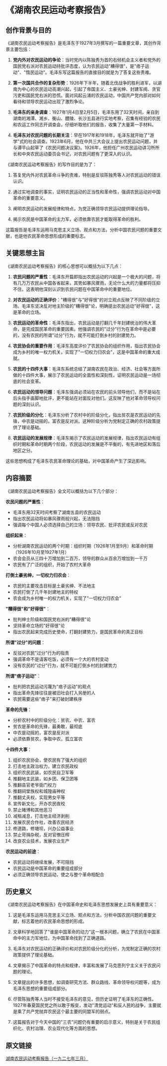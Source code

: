 # 《湖南农民运动考察报告》

## 创作背景与目的

《湖南农民运动考察报告》是毛泽东于1927年3月撰写的一篇重要文章，其创作背景主要包括：

1. **党内外对农民运动的争论**：当时党内以陈独秀为首的右倾机会主义者和党外的国民党右派对农民运动持批评态度，认为农民运动"糟得很"，是"痞子运动"、"惰民运动"。毛泽东写这篇报告的直接目的就是为了答复这些责难。

2. **第一次国共合作的复杂形势**：1926年下半年，随着北伐战争的胜利进军，以湖南为中心的农民运动高潮兴起，引起了帝国主义、土豪劣绅、封建军阀、贪官污吏和国民党右派的恐慌。面对风起云涌的农民运动，中国共产党内部对如何看待和领导农民运动出现了激烈争论。

3. **毛泽东的亲身调查**：1927年1月4日至2月5日，毛泽东用了32天时间，亲自到湖南的湘潭、湘乡、衡山、醴陵、长沙五县进行实地考察，召集有经验的农民和农运工作同志开调查会，仔细听取他们的报告，收集了大量第一手材料。

4. **毛泽东对农民问题的长期关注**：早在1917年和1918年，毛泽东就开始了"游学"式的社会调查。1923年6月，他在中共三大会议上提出农民运动问题，并与谭平山起草了《农民问题决议案》。1926年，他担任广州农民运动讲习所所长和中央农民运动委员会书记，对农民问题有了更深入的认识。

《湖南农民运动考察报告》的写作目的是为了：

1. 答复党内外对农民革命斗争的责难，特别是反驳陈独秀等人对农民运动的错误认识。

2. 通过实地调查的事实，证明农民运动的正当性和革命性，强调农民运动对中国革命的重要意义。

3. 阐明农民运动的发展规律和特点，为党正确领导农民运动提供理论指导。

4. 揭示农民是中国革命的主力军，必须依靠农民才能取得革命的胜利。

这篇报告是毛泽东运用马克思主义立场、观点和方法，分析中国农民问题的重要文献，也是他农民革命思想形成的重要标志。

## 关键思想主旨

《湖南农民运动考察报告》的核心思想可以概括为以下几点：

1. **农民问题的严重性**：毛泽东开篇即指出农民运动的兴起是一个极大的问题，将有几万万农民从中国各省起来，其势如暴风骤雨，无论什么大的力量都将压抑不住。这表明他深刻认识到农民问题在中国革命中的重要地位。

2. **对农民运动的正确评价**："糟得很"与"好得很"的对立观点反映了不同阶级的立场。毛泽东坚决反对地主阶级的"糟得很"论，明确提出农民运动"好得很"，这是革命的立场。

3. **农民运动的革命性**：毛泽东指出，农民运动是打翻几千年封建统治的伟大革命，是完成国民革命的重要因素。他强调农民的"过分"行为在革命中是必要的，没有农民的所谓"过分"行为，就不可能打倒乡村的封建势力。

4. **农民协会的重要作用**：毛泽东高度评价了农民协会的组织作用，指出农民协会成为乡村的唯一权力机关，实现了"一切权力归农会"，这是中国革命的重大成就。

5. **农民的十四件大事**：毛泽东系统总结了湖南农民在政治、经济、社会等方面所做的十四件大事，展示了农民运动的全面性和深刻性，证明农民运动是一场彻底的社会变革。

6. **农民运动的领导问题**：毛泽东强调必须站在农民的前头领导他们，而不是站在后头指手画脚地批评，更不能站在对面反对他们。这反映了他对革命领导权问题的深刻认识。

7. **农民阶级的分化**：毛泽东分析了农村中的阶级分化，指出贫农是农民运动的先锋，中农是动摇的，富农是反对派。这种阶级分析为党制定正确的农村政策提供了理论基础。

8. **农民运动的发展规律**：毛泽东揭示了农民运动的发展规律，指出农民运动有组织时期和革命时期两个阶段，农民运动的发展是不平衡的，有先进地区和落后地区之分。

这些思想构成了毛泽东农民革命理论的基础，对中国革命产生了深远影响。

## 内容摘要

《湖南农民运动考察报告》全文可以概括为以下几个部分：

**农民问题的严重性**：
- 毛泽东用32天时间考察了湖南五县的农民运动
- 指出农民运动将如暴风骤雨般兴起，无法阻挡
- 强调每个中国人必须选择自己的立场：领导农民、批评农民或反对农民

**组织起来**：
- 分析湖南农民运动的两个时期：组织时期（1926年1月至9月）和革命时期（1926年10月至1927年1月）
- 农会会员从三四十万增加到二百万，领导的群众从百余万增加到一千万
- 农民有了广泛的组织，开始了农村大革命

**打倒土豪劣绅，一切权力归农会**：
- 农民的主要攻击目标是土豪劣绅、不法地主
- 农民打倒了几千年封建地主的特权
- 农会成为乡村唯一的权力机关，实现了"一切权力归农会"

**"糟得很"和"好得很"**：
- 批判绅士阶级和国民党右派的"糟得很"论
- 坚持革命立场的"好得很"论
- 指出农民起来完成历史使命，打翻封建势力，是国民革命的真正目标

**所谓"过分"的问题**：
- 反驳对农民"过分"行为的指责
- 强调革命不是请客吃饭，必须有一个大的农村变动
- 没有农民的"过分"行为，就不可能打倒乡村的封建势力

**所谓"痞子运动"**：
- 批判把农民运动污蔑为"痞子运动"的观点
- 指出革命先锋往往是被旧社会打入另册的人
- 农民需要这些"痞子"来打破封建秩序

**革命的先锋**：
- 分析农村中的阶级分化：贫农、中农、富农
- 贫农是革命的先锋，最勇敢，最彻底
- 中农是动摇的，富农是反对派
- 必须依靠贫农，争取中农，孤立富农

**十四件大事**：
1. 组织农民协会，使农民有了强大的组织
2. 打击地主政治权力，建立农民政权
3. 组织农民武装，如农民自卫军等
4. 推翻地主武装，如乡团、保卫团等
5. 推翻县官老爷衙门权力
6. 推翻祠堂族权和城隍庙神权
7. 推翻丈夫权，实现男女平等
8. 宣传新文化，开办农民夜校
9. 禁止赌博和其他恶习
10. 减租减息，打击地主经济剥削
11. 发展农民合作社，改善农民经济
12. 修道路，修塘坝，兴办公益事业
13. 禁止苛捐杂税，反对官僚压榨
14. 改良农业技术，发展农业生产

**农民运动的前途**：
- 农民运动将继续发展，不可阻挡
- 农民运动是中国革命的重要组成部分
- 必须正确领导农民运动，使之与整个革命相配合

## 历史意义

《湖南农民运动考察报告》在中国革命史和毛泽东思想发展史上具有重要意义：

1. 这是毛泽东运用马克思主义立场、观点和方法，分析中国农民问题的重要文献，标志着他的农民革命思想的形成。

2. 文章科学地回答了"谁是中国革命的动力"这一根本问题，确立了农民在中国革命中的主力军地位，为中国革命找到了正确道路。

3. 毛泽东对农民运动的正确评价和对农民阶级分化的分析，为党制定正确的农村政策提供了理论基础。

4. 文章揭示了中国革命的特点和规律，丰富和发展了马克思列宁主义关于农民问题的理论。

5. 文章提出的许多思想，如调查研究方法、群众路线、革命领导权问题等，成为毛泽东思想的重要组成部分。

6. 尽管陈独秀等人当时不接受毛泽东的意见，但历史证明了毛泽东的正确性。1927年春夏国民党之所以敢于叛变，发动"清党运动"和反人民的战争，主要就是乘了共产党抛弃农民这个最主要的同盟军的弱点。

7. 这篇报告对于今天中国的"三农"问题仍有重要的启示意义，特别是关于农民组织化、农村治理、农业现代化等方面的思想。

## 原文链接

[湖南农民运动考察报告（一九二七年三月）](https://www.marxists.org/chinese/maozedong/marxist.org-chinese-mao-192703.htm)
